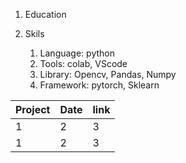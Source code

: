 1. Education

2. Skils
   1) Language: python
   2) Tools: colab, VScode
   3) Library: Opencv, Pandas, Numpy
   4) Framework: pytorch, Sklearn
   

|Project|Date|link|
|-------|----|----|
|1      |2   |   3|
|1      |2     |      3|

